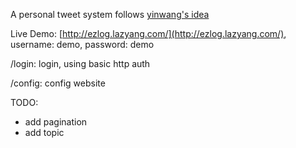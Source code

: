 


A personal tweet system follows [yinwang's idea](http://www.yinwang.org/blog-cn/2016/05/25/my-tweet)

Live Demo: [http://ezlog.lazyang.com/](http://ezlog.lazyang.com/), username: demo, password: demo

/login: login, using basic http auth

/config: config website

TODO:
* add pagination
* add topic
